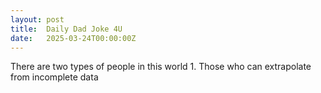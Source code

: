 ```yaml
---
layout: post
title:  Daily Dad Joke 4U
date:   2025-03-24T00:00:00Z
---
```

There are two types of people in this world 1. Those who can extrapolate from incomplete data

